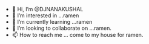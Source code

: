 - 👋 Hi, I’m @DJNANAKUSHAL
- 👀 I’m interested in ...ramen
- 🌱 I’m currently learning ...ramen
- 💞️ I’m looking to collaborate on ...ramen.
- 📫 How to reach me ... come to my house for ramen.

<!---
DJNANAKUSHAL/DJNANAKUSHAL is a ✨ special ✨ repository because its `README.md` (this file) appears on your GitHub profile.
You can click the Preview link to take a look at your changes.
--->
